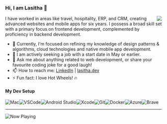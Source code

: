 ### Hi, I am Lasitha 👋

<img align="right" src="https://github-readme-stats.vercel.app/api/top-langs/?username=LasithaPrabodha&layout=donut&theme=cobalt&hide_border=true&langs_count=10" />

I have worked in areas like travel, hospitality, ERP, and CRM, creating advanced websites and mobile apps for six years. 
I possess a broad skill set with a primary focus on frontend development, complemented by proficiency in backend development.

- 🌱 Currently, I'm focused on refining my knowledge of design patterns & algorithms, cloud technologies and native mobile app development.
- 🤔 I am actively seeking a job with a start date in May or earlier.
- 💬 Ask me about anything related to web development, or share your favourite coding joke for a good laugh!
- 📫 How to reach me: <a href="https://www.linkedin.com/in/lasithapw/">LinkedIn</a> | <a href="https://www.lasitha.dev" target="_blank">lasitha.dev</a> 
- ⚡ Fun fact: I love Hot Wheels! 🔥

#### My Dev Setup

![Mac](https://img.shields.io/badge/mac%20os-000000?style=for-the-badge&logo=apple&logoColor=white)![VSCode](https://img.shields.io/badge/VSCode-000000?style=for-the-badge&logo=visual%20studio%20code&logoColor=white)![Android Studio](https://img.shields.io/badge/Android_Studio-000000?style=for-the-badge&logo=android-studio&logoColor=white)![Xcode](https://img.shields.io/badge/Xcode-000000?style=for-the-badge&logo=Xcode&logoColor=white)![Git](https://img.shields.io/badge/GIT-000000?style=for-the-badge&logo=git&logoColor=white)![Docker](https://img.shields.io/badge/Docker-000000?style=for-the-badge&logo=docker&logoColor=white)![Azure](https://img.shields.io/badge/microsoft%20azure-000000?style=for-the-badge&logo=microsoft-azure&logoColor=white)![Brave](https://img.shields.io/badge/Brave-000000?style=for-the-badge&logo=Brave&logoColor=white)

----
<img src="https://whats-lasitha-now-playing.vercel.app/now-playing" alt="Now Playing"> 

<!--START_SECTION:waka-->
<!--END_SECTION:waka-->
